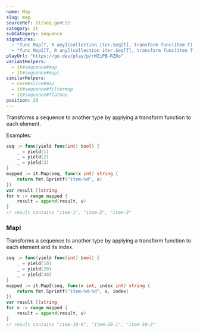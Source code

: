 ```yaml
---
name: Map
slug: map
sourceRef: it/seq.go#L51
category: it
subCategory: sequence
signatures:
  - "func Map[T, R any](collection iter.Seq[T], transform func(item T) R) iter.Seq[R]"
  - "func MapI[T, R any](collection iter.Seq[T], transform func(item T, index int) R) iter.Seq[R]"
playUrl: "https://go.dev/play/p/rWZiPB-RZOo"
variantHelpers:
  - it#sequence#map
  - it#sequence#mapi
similarHelpers:
  - core#slice#map
  - it#sequence#filtermap
  - it#sequence#flatmap
position: 20
---
```


Transforms a sequence to another type by applying a transform function to each element.

Examples:

```go
seq := func(yield func(int) bool) {
    _ = yield(1)
    _ = yield(2)
    _ = yield(3)
}
mapped := it.Map(seq, func(x int) string {
    return fmt.Sprintf("item-%d", x)
})
var result []string
for v := range mapped {
    result = append(result, v)
}
// result contains "item-1", "item-2", "item-3"
```

### MapI

Transforms a sequence to another type by applying a transform function to each element and its index.

```go
seq := func(yield func(int) bool) {
    _ = yield(10)
    _ = yield(20)
    _ = yield(30)
}
mapped := it.MapI(seq, func(x int, index int) string {
    return fmt.Sprintf("item-%d-%d", x, index)
})
var result []string
for v := range mapped {
    result = append(result, v)
}
// result contains "item-10-0", "item-20-1", "item-30-2"
```
